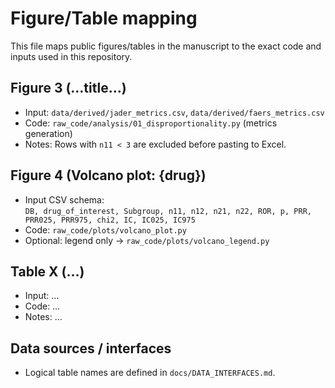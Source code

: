 # Figure/Table mapping

This file maps public figures/tables in the manuscript to the exact code and inputs used in this repository.

## Figure 3 (…title…)
- Input: `data/derived/jader_metrics.csv`, `data/derived/faers_metrics.csv`
- Code: `raw_code/analysis/01_disproportionality.py` (metrics generation)
- Notes: Rows with `n11 < 3` are excluded before pasting to Excel.

## Figure 4 (Volcano plot: {drug})
- Input CSV schema:  
  `DB, drug_of_interest, Subgroup, n11, n12, n21, n22, ROR, p, PRR, PRR025, PRR975, chi2, IC, IC025, IC975`
- Code: `raw_code/plots/volcano_plot.py`
- Optional: legend only → `raw_code/plots/volcano_legend.py`

## Table X (…)
- Input: …
- Code: …
- Notes: …

## Data sources / interfaces
- Logical table names are defined in `docs/DATA_INTERFACES.md`.
